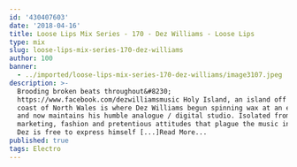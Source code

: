 ```yaml
---
id: '430407603'
date: '2018-04-16'
title: Loose Lips Mix Series - 170 - Dez Williams - Loose Lips
type: mix
slug: loose-lips-mix-series-170-dez-williams
author: 100
banner:
  - ../imported/loose-lips-mix-series-170-dez-williams/image3107.jpeg
description: >-
  Brooding broken beats throughout&#8230;
  https://www.facebook.com/dezwilliamsmusic Holy Island, an island off of the
  coast of North Wales is where Dez Williams begun spinning wax at an early age
  and now maintains his humble analogue / digital studio. Isolated from the
  marketing, fashion and pretentious attitudes that plague the music industry,
  Dez is free to express himself [...]Read More...
published: true
tags: Electro
---
```


